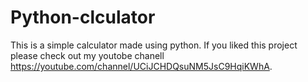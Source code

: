 # Python-clculator
This is a simple calculator made using python.
If you liked this project please check out my youtobe chanell https://youtube.com/channel/UCiJCHDQsuNM5JsC9HqiKWhA.

